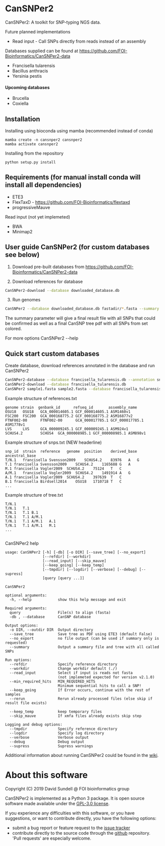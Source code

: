 # CanSNPer2
CanSNPer2: A toolkit for SNP-typing NGS data.

Future planned implementations
* Read input - Call SNPs directly from reads instead of an assembly

Databases supplied can be found at https://github.com/FOI-Bioinformatics/CanSNPer2-data

* Francisella tularensis
* Bacillus anthracis
* Yersinia pestis
 
#### Upcoming databases
* Brucella
* Coxiella


## Installation
Installing using bioconda using mamba (recommended instead of conda)

```
mamba create -n cansnper2 cansnper2
mamba activate cansnper2
```

Installing from the repository
```
python setup.py install
```

## Requirements (for manual install conda will install all dependencies)

* ETE3
* FlexTaxD - https://github.com/FOI-Bioinformatics/flextaxd
* progressiveMauve

Read input (not yet implemeted)
* BWA
* Minimap2

## User guide CanSNPer2 (for custom databases see below)
1. Download pre-built databases from https://github.com/FOI-Bioinformatics/CanSNPer2-data

2. Download references for database

```sh
CanSNPer2-download --database downloaded_database.db
```

3. Run genomes
```sh
CanSNPer2 --database downloaded_database.db fastadir/*.fasta --summary
```

The summary parameter will give a final result file with all SNPs that could be confirmed as well as a final CanSNP tree pdf with all SNPs from set colored.

For more options CanSNPer2 --help

## Quick start custom databases
Create database, download references annotated in the database and run CanSNPer2
```sh
CanSNPer2-database --database francisella_tularensis.db --annotation snps.txt --tree tree.txt --reference references.txt --source_type CanSNPer --create
CanSNPer2-download --database francisella_tularensis.db
CanSNPer2 sample1.fasta sample2.fasta --database francisella_tularensis.db --save_tree
```
Example structure of references.txt
```
genome strain  genbank_id      refseq_id       assembly_name
OSU18   OSU18   GCA_000014605.1 GCF_000014605.1 ASM1460v1
FSC200  FSC200  GCA_000168775.2 GCF_000168775.2 ASM16877v2
FTNF002-00      FTNF002-00      GCA_000017785.1 GCF_000017785.1 ASM1778v1
LVS     LVS     GCA_000009245.1 GCF_000009245.1 ASM924v1
SCHUS4.2        SCHUS4  GCA_000008985.1 GCF_000008985.1 ASM898v1

```
Example structure of snps.txt (NEW headerline)
```
snp_id	strain	reference	genome	position	derived_base	ancestral_base
T/N.1	francisella	Svensson2009	SCHUS4.2	83976	A	G
T.1	francisella	Svensson2009	SCHUS4.2	1165688	G	A
M.1	francisella	Vogler2009	SCHUS4.2	75124	T	C
A/M.1	francisella	Vogler2009	SCHUS4.2	1491914	A	G
A.1	francisella	Vogler2009	SCHUS4.2	397639	T	C
B.1	francisella	Birdsell2014	OSU18	1710718	T	C
...
```
Example structure of tree.txt
```
T/N.1
T/N.1	T.1		
T/N.1	T.1	B.1
T/N.1	T.1	A/M.1
T/N.1	T.1	A/M.1	A.1
T/N.1	T.1	A/M.1	M.1
...


```
CanSNPer2 help
```
usage: CanSNPer2 [-h] [-db] [-o DIR] [--save_tree] [--no_export]
                 [--refdir] [--workdir]
                 [--read_input] [--skip_mauve]
                 [--keep_going] [--keep_temp]
                 [--tmpdir] [--logdir] [--verbose] [--debug] [--supress]
                 [query [query ...]]

CanSNPer2

optional arguments:
  -h, --help            show this help message and exit

Required arguments:
  query                 File(s) to align (fasta)
  -db , --database      CanSNP database

Output options:
  -o DIR, --outdir DIR  Output directory
  --save_tree           Save tree as PDF using ETE3 (default False)
  --no_export           no file output (can be used if summary only is requested)
  --summary             Output a summary file and tree with all called SNPs

Run options:
  --refdir              Specify reference directory
  --workdir             Change workdir default (./)
  --read_input          Select if input is reads not fasta
                        (not implemeted expected for version v2.1.0)
  --min_required_hits   MIN_REQUIRED_HITS
                        Minimum sequential hits to call a SNP!
  --keep_going          If Error occurs, continue with the rest of samples
  --rerun               Rerun already processed files (else skip if result file exists)

  --keep_temp           keep temporary files
  --skip_mauve          If xmfa files already exists skip step

Logging and debug options:
  --tmpdir              Specify reference directory
  --logdir              Specify log directory
  --verbose             Verbose output
  --debug               Debug output
  --supress             Supress warnings
```


Additional information about running CanSNPer2 could be found in the [wiki](https://github.com/FOI-Bioinformatics/CanSNPer2/wiki).

About this software
===================
Copyright (C) 2019 David Sundell @ FOI bioinformatics group  

CanSNPer2 is implemented as a Python 3 package. It is open source software made available
under the [GPL-3.0 license](LICENSE).

If you experience any difficulties with this software, or you have suggestions, or want
to contribute directly, you have the following options:

- submit a bug report or feature request to the
  [issue tracker](https://github.com/FOI-Bioinformatics/CanSNPer2/issues)
- contribute directly to the source code through the
  [github](https://github.com/FOI-Bioinformatics/CanSNPer2) repository. 'Pull requests' are
  especially welcome.
